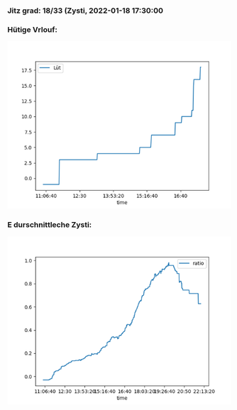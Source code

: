 ### Jitz grad: 18/33 (Zysti, 2022-01-18 17:30:00

### Hütige Vrlouf:
![Graph](Today.png)

### E durschnittleche Zysti:
![Graph](Zysti.png)
